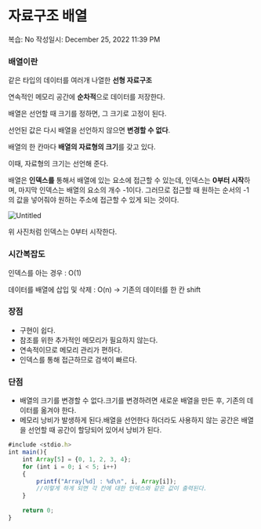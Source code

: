# 자료구조 배열

복습: No
작성일시: December 25, 2022 11:39 PM

### 배열이란

같은 타입의 데이터를 여러개 나열한 **선형 자료구조**

연속적인 메모리 공간에 **순차적**으로 데이터를 저장한다.

배열은 선언할 때 크기를 정하면, 그 크기로 고정이 된다.

선언된 값은 다시 배열을 선언하지 않으면 **변경할 수 없다**.

배열의 한 칸마다 **배열의 자료형의 크기**를 갖고 있다.

이때, 자료형의 크기는 선언해 준다. 

배열은 **인덱스를** 통해서 배열에 있는 요소에 접근할 수 있는데, 인덱스는 **0부터 시작**하며, 마지막 인덱스는 배열의 요소의 개수 -1이다. 그러므로 접근할 때 원하는 순서의 -1의 값을 넣어줘야 원하는 주소에 접근할 수 있게 되는 것이다.

![Untitled](%E1%84%8C%E1%85%A1%E1%84%85%E1%85%AD%E1%84%80%E1%85%AE%E1%84%8C%E1%85%A9%20%E1%84%87%E1%85%A2%E1%84%8B%E1%85%A7%E1%86%AF%208d54db65777e4c26b87176fb2d866e94/Untitled.png)

위 사진처럼 인덱스는 0부터 시작한다.

### 시간복잡도

인덱스를 아는 경우 : O(1)

데이터를 배열에 삽입 및 삭제 : O(n) → 기존의 데이터를 한 칸 shift

### 장점

- 구현이 쉽다.
- 참조를 위한 추가적인 메모리가 필요하지 않는다.
- 연속적이므로 메모리 관리가 편하다.
- 인덱스를 통해 접근하므로 검색이 빠르다.

### 단점

- 배열의 크기를 변경할 수 없다.크기를 변경하려면 새로운 배열을 만든 후, 기존의 데이터를 옮겨야 한다.
- 메모리 낭비가 발생하게 된다.배열을 선언한다 하더라도 사용하지 않는 공간은 배열을 선언할 때 공간이 할당되어 있어서 낭비가 된다.

```jsx
#include <stdio.h>
int main(){
    int Array[5] = {0, 1, 2, 3, 4};
    for (int i = 0; i < 5; i++)
    {
        printf("Array[%d] : %d\n", i, Array[i]);
        //이렇게 하게 되면 각 칸에 대한 인덱스와 같은 값이 출력된다. 
    }
    
    return 0;
}
```